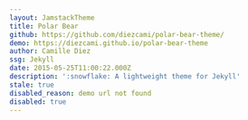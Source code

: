 ```yaml
---
layout: JamstackTheme
title: Polar Bear
github: https://github.com/diezcami/polar-bear-theme/
demo: https://diezcami.github.io/polar-bear-theme
author: Camille Diez
ssg: Jekyll
date: 2015-05-25T11:00:22.000Z
description: ':snowflake: A lightweight theme for Jekyll'
stale: true
disabled_reason: demo url not found
disabled: true
---
```


